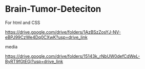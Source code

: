 # Brain-Tumor-Deteciton

For html and CSS

https://drive.google.com/drive/folders/1AzBSzZosYJ-NV-eBPJ99CzWe4Dq0CXwK?usp=drive_link

media

https://drive.google.com/drive/folders/15143k_rNbUW0defCdWeL-ByRT9fGtEGj?usp=drive_link
